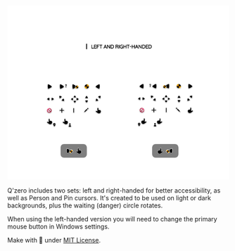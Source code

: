 <p align="center"><a href="#"><img alt="Image to Ico" src="assets/Preview-Page.png"/></a></p>

Q'zero includes two sets: left and right-handed for better accessibility, as well as Person and Pin cursors. It's created to be used on light or dark backgrounds, plus the waiting (danger) circle rotates.

When using the left-handed version you will need to change the primary mouse button in Windows settings.

Make with 🖤 under [MIT License](https://github.com/genesistoxical/qzero-cursor/blob/master/LICENSE).
